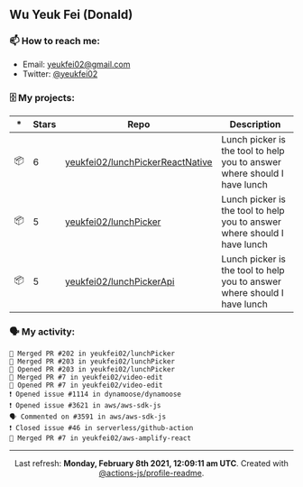 ## Wu Yeuk Fei (Donald)

### 📫 How to reach me:

- Email: [yeukfei02@gmail.com](yeukfei02@gmail.com)
- Twitter: [@yeukfei02](https://twitter.com/yeukfei02)

### 🗄 My projects:

|*|Stars|Repo|Description|
|---|---|---|---|
| 📦 | 6 | [yeukfei02/lunchPickerReactNative](https://github.com/yeukfei02/lunchPickerReactNative) | Lunch picker is the tool to help you to answer where should I have lunch |
| 📦 | 5 | [yeukfei02/lunchPicker](https://github.com/yeukfei02/lunchPicker) | Lunch picker is the tool to help you to answer where should I have lunch |
| 📦 | 5 | [yeukfei02/lunchPickerApi](https://github.com/yeukfei02/lunchPickerApi) | Lunch picker is the tool to help you to answer where should I have lunch |

### 🗣 My activity:

```
🎉 Merged PR #202 in yeukfei02/lunchPicker
🎉 Merged PR #203 in yeukfei02/lunchPicker
💪 Opened PR #203 in yeukfei02/lunchPicker
🎉 Merged PR #7 in yeukfei02/video-edit
💪 Opened PR #7 in yeukfei02/video-edit
❗️ Opened issue #1114 in dynamoose/dynamoose
❗️ Opened issue #3621 in aws/aws-sdk-js
🗣 Commented on #3591 in aws/aws-sdk-js
❗️ Closed issue #46 in serverless/github-action
🎉 Merged PR #7 in yeukfei02/aws-amplify-react
```

<!-- <img src="https://github-readme-stats.vercel.app/api?username=yeukfei02&show_icons=true&count_private=true&theme=radical" />

<img src="https://github-readme-stats.vercel.app/api/top-langs/?username=yeukfei02&theme=radical" /> -->

---

<p align="center">Last refresh: <b>Monday, February 8th 2021, 12:09:11 am UTC</b>. Created with <a href=https://github.com/marketplace/actions/profile-readme>@actions-js/profile-readme</a>.</p>
